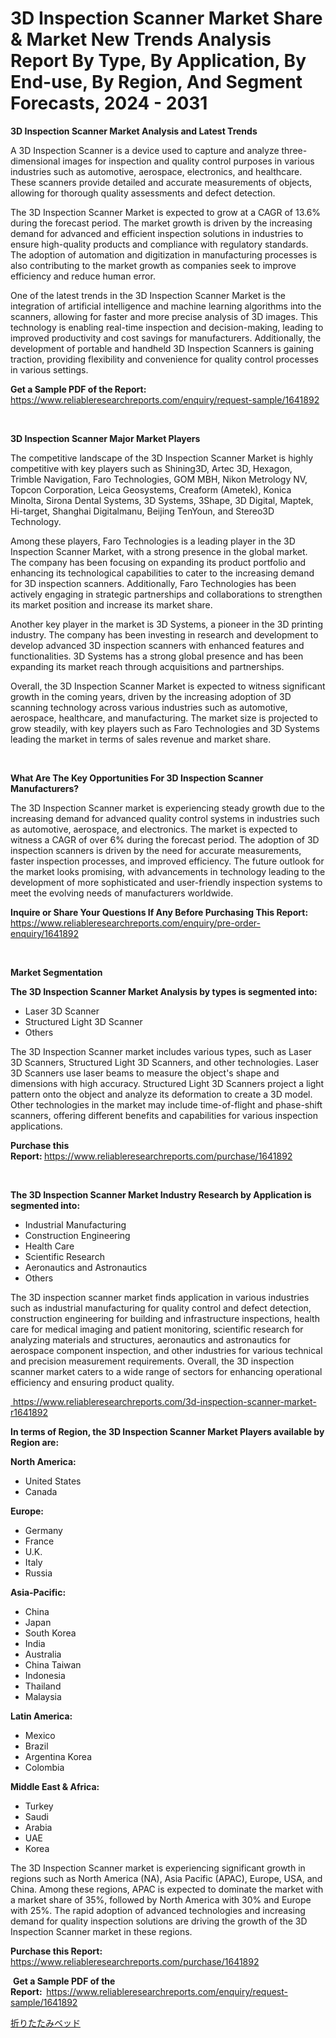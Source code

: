 <p><h1>3D Inspection Scanner Market Share & Market New Trends Analysis Report By Type, By Application, By End-use, By Region, And Segment Forecasts, 2024 - 2031</h1></p><p><strong>3D Inspection Scanner Market Analysis and Latest Trends</strong></p>
<p><p>A 3D Inspection Scanner is a device used to capture and analyze three-dimensional images for inspection and quality control purposes in various industries such as automotive, aerospace, electronics, and healthcare. These scanners provide detailed and accurate measurements of objects, allowing for thorough quality assessments and defect detection.</p><p>The 3D Inspection Scanner Market is expected to grow at a CAGR of 13.6% during the forecast period. The market growth is driven by the increasing demand for advanced and efficient inspection solutions in industries to ensure high-quality products and compliance with regulatory standards. The adoption of automation and digitization in manufacturing processes is also contributing to the market growth as companies seek to improve efficiency and reduce human error.</p><p>One of the latest trends in the 3D Inspection Scanner Market is the integration of artificial intelligence and machine learning algorithms into the scanners, allowing for faster and more precise analysis of 3D images. This technology is enabling real-time inspection and decision-making, leading to improved productivity and cost savings for manufacturers. Additionally, the development of portable and handheld 3D Inspection Scanners is gaining traction, providing flexibility and convenience for quality control processes in various settings.</p></p>
<p><strong>Get a Sample PDF of the Report:&nbsp;</strong> <a href="https://www.reliableresearchreports.com/enquiry/request-sample/1641892">https://www.reliableresearchreports.com/enquiry/request-sample/1641892</a></p>
<p>&nbsp;</p>
<p><strong>3D Inspection Scanner Major Market Players</strong></p>
<p><p>The competitive landscape of the 3D Inspection Scanner Market is highly competitive with key players such as Shining3D, Artec 3D, Hexagon, Trimble Navigation, Faro Technologies, GOM MBH, Nikon Metrology NV, Topcon Corporation, Leica Geosystems, Creaform (Ametek), Konica Minolta, Sirona Dental Systems, 3D Systems, 3Shape, 3D Digital, Maptek, Hi-target, Shanghai Digitalmanu, Beijing TenYoun, and Stereo3D Technology.</p><p>Among these players, Faro Technologies is a leading player in the 3D Inspection Scanner Market, with a strong presence in the global market. The company has been focusing on expanding its product portfolio and enhancing its technological capabilities to cater to the increasing demand for 3D inspection scanners. Additionally, Faro Technologies has been actively engaging in strategic partnerships and collaborations to strengthen its market position and increase its market share.</p><p>Another key player in the market is 3D Systems, a pioneer in the 3D printing industry. The company has been investing in research and development to develop advanced 3D inspection scanners with enhanced features and functionalities. 3D Systems has a strong global presence and has been expanding its market reach through acquisitions and partnerships.</p><p>Overall, the 3D Inspection Scanner Market is expected to witness significant growth in the coming years, driven by the increasing adoption of 3D scanning technology across various industries such as automotive, aerospace, healthcare, and manufacturing. The market size is projected to grow steadily, with key players such as Faro Technologies and 3D Systems leading the market in terms of sales revenue and market share.</p></p>
<p>&nbsp;</p>
<p><strong>What Are The Key Opportunities For 3D Inspection Scanner Manufacturers?</strong></p>
<p><p>The 3D Inspection Scanner market is experiencing steady growth due to the increasing demand for advanced quality control systems in industries such as automotive, aerospace, and electronics. The market is expected to witness a CAGR of over 6% during the forecast period. The adoption of 3D inspection scanners is driven by the need for accurate measurements, faster inspection processes, and improved efficiency. The future outlook for the market looks promising, with advancements in technology leading to the development of more sophisticated and user-friendly inspection systems to meet the evolving needs of manufacturers worldwide.</p></p>
<p><strong>Inquire or Share Your Questions If Any Before Purchasing This Report:</strong> <a href="https://www.reliableresearchreports.com/enquiry/pre-order-enquiry/1641892">https://www.reliableresearchreports.com/enquiry/pre-order-enquiry/1641892</a></p>
<p>&nbsp;</p>
<p><strong>Market Segmentation</strong></p>
<p><strong>The 3D Inspection Scanner Market Analysis by types is segmented into:</strong></p>
<p><ul><li>Laser 3D Scanner</li><li>Structured Light 3D Scanner</li><li>Others</li></ul></p>
<p><p>The 3D Inspection Scanner market includes various types, such as Laser 3D Scanners, Structured Light 3D Scanners, and other technologies. Laser 3D Scanners use laser beams to measure the object's shape and dimensions with high accuracy. Structured Light 3D Scanners project a light pattern onto the object and analyze its deformation to create a 3D model. Other technologies in the market may include time-of-flight and phase-shift scanners, offering different benefits and capabilities for various inspection applications.</p></p>
<p><strong>Purchase this Report:&nbsp;</strong><a href="https://www.reliableresearchreports.com/purchase/1641892">https://www.reliableresearchreports.com/purchase/1641892</a></p>
<p>&nbsp;</p>
<p><strong>The 3D Inspection Scanner Market Industry Research by Application is segmented into:</strong></p>
<p><ul><li>Industrial Manufacturing</li><li>Construction Engineering</li><li>Health Care</li><li>Scientific Research</li><li>Aeronautics and Astronautics</li><li>Others</li></ul></p>
<p><p>The 3D inspection scanner market finds application in various industries such as industrial manufacturing for quality control and defect detection, construction engineering for building and infrastructure inspections, health care for medical imaging and patient monitoring, scientific research for analyzing materials and structures, aeronautics and astronautics for aerospace component inspection, and other industries for various technical and precision measurement requirements. Overall, the 3D inspection scanner market caters to a wide range of sectors for enhancing operational efficiency and ensuring product quality.</p></p>
<p><a href="https://www.reliableresearchreports.com/3d-inspection-scanner-market-r1641892">&nbsp;https://www.reliableresearchreports.com/3d-inspection-scanner-market-r1641892</a></p>
<p><strong>In terms of Region, the 3D Inspection Scanner Market Players available by Region are:</strong></p>
<p>
    <p> <strong> North America: </strong>
        <ul>
            <li>United States</li>
            <li>Canada</li>
        </ul>
        </p> 
    <p> <strong> Europe: </strong>
        <ul>
            <li>Germany</li>
            <li>France</li>
            <li>U.K.</li>
            <li>Italy</li>
            <li>Russia</li>
        </ul>
        </p> 
    <p> <strong> Asia-Pacific: </strong>
        <ul>
            <li>China</li>
            <li>Japan</li>
            <li>South Korea</li>
            <li>India</li>
            <li>Australia</li>
            <li>China Taiwan</li>
            <li>Indonesia</li>
            <li>Thailand</li>
            <li>Malaysia</li>
        </ul>
        </p> 
    <p> <strong> Latin America: </strong>
        <ul>
            <li>Mexico</li>
            <li>Brazil</li>
            <li>Argentina Korea</li>
            <li>Colombia</li>
        </ul>
        </p> 
    <p> <strong> Middle East & Africa: </strong>
        <ul>
            <li>Turkey</li>
            <li>Saudi</li>
            <li>Arabia</li>
            <li>UAE</li>
            <li>Korea</li>
        </ul>
    </p>
    </p>
<p><p>The 3D Inspection Scanner market is experiencing significant growth in regions such as North America (NA), Asia Pacific (APAC), Europe, USA, and China. Among these regions, APAC is expected to dominate the market with a market share of 35%, followed by North America with 30% and Europe with 25%. The rapid adoption of advanced technologies and increasing demand for quality inspection solutions are driving the growth of the 3D Inspection Scanner market in these regions.</p></p>
<p><strong>Purchase this Report: </strong><a href="https://www.reliableresearchreports.com/purchase/1641892">https://www.reliableresearchreports.com/purchase/1641892</a></p>
<p>&nbsp;<strong>Get a Sample PDF of the Report:&nbsp;&nbsp;</strong><a href="https://www.reliableresearchreports.com/enquiry/request-sample/1641892">https://www.reliableresearchreports.com/enquiry/request-sample/1641892</a></p>
<p><strong></strong></p>
<p><p><a href="https://github.com/one-cool-chick/Market-Research-Report-List-1/blob/main/621600437207.md">折りたたみベッド</a></p></p>